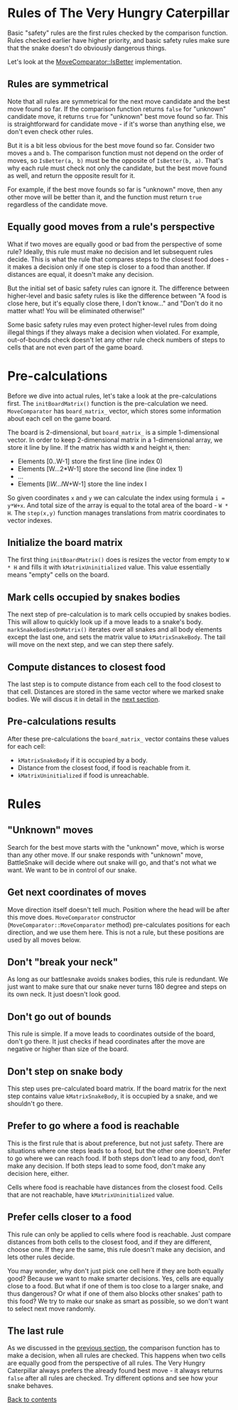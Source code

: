 # Rules of The Very Hungry Caterpillar

Basic "safety" rules are the first rules checked by the comparison function. Rules checked earlier have higher priority, and basic safety rules make sure that the snake doesn't do obviously dangerous things.

Let's look at the [MoveComparator::IsBetter](../move_comparator.cpp) implementation.

## Rules are symmetrical

Note that all rules are symmetrical for the next move candidate and the best move found so far. If the comparison function returns `false` for "unknown" candidate move, it returns `true` for "unknown" best move found so far. This is straightforward for candidate move - if it's worse than anything else, we don't even check other rules.

But it is a bit less obvious for the best move found so far. Consider two moves `a` and `b`. The comparison function must not depend on the order of moves, so `IsBetter(a, b)` must be the opposite of `IsBetter(b, a)`. That's why each rule must check not only the candidate, but the best move found as well, and return the opposite result for it.

For example, if the best move founds so far is "unknown" move, then any other move will be better than it, and the function must return `true` regardless of the candidate move.

## Equally good moves from a rule's perspective

What if two moves are equally good or bad from the perspective of some rule? Ideally, this rule must make no decision and let subsequent rules decide. This is what the rule that compares steps to the closest food does - it makes a decision only if one step is closer to a food than another. If distances are equal, it doesn't make any decision.

But the initial set of basic safety rules can ignore it. The difference between  higher-level and basic safety rules is like the difference between "A food is close here, but it's equally close there, I don't know..." and "Don't do it no matter what! You will be eliminated otherwise!"

Some basic safety rules may even protect higher-level rules from doing illegal things if they always make a decision when violated. For example, out-of-bounds check doesn't let any other rule check numbers of steps to cells that are not even part of the game board.

# Pre-calculations

Before we dive into actual rules, let's take a look at the pre-calculations first. The `initBoardMatrix()` function is the pre-calculation we need. `MoveComparator` has `board_matrix_` vector, which stores some information about each cell on the game board.

The board is 2-dimensional, but `board_matrix_` is a simple 1-dimensional vector. In order to keep 2-dimensional matrix in a 1-dimensional array, we store it line by line. If the matrix has width `W` and height `H`, then:
* Elements [0..W-1] store the first line (line index 0)
* Elements [W...2*W-1] store the second line (line index 1)
* ...
* Elements [l*W...l*W+W-1] store the line index l

So given coordinates `x` and `y` we can calculate the index using formula `i = y*W+x`. And total size of the array is equal to the total area of the board - `W * H`. The `step(x,y)` function manages translations from matrix coordinates to vector indexes.

## Initialize the board matrix

The first thing `initBoardMatrix()` does is resizes the vector from empty to `W * H` and fills it with `kMatrixUninitialized` value. This value essentially means "empty" cells on the board.

## Mark cells occupied by snakes bodies

The next step of pre-calculation is to mark cells occupied by snakes bodies. This will allow to quickly look up if a move leads to a snake's body. `markSnakeBodiesOnMatrix()` iterates over all snakes and all body elements except the last one, and sets the matrix value to `kMatrixSnakeBody`. The tail will move on the next step, and we can step there safely.

## Compute distances to closest food

The last step is to compute distance from each cell to the food closest to that cell. Distances are stored in the same vector where we marked snake bodies. We will discus it in detail in the [next section](path_to_food_bfs.md).

## Pre-calculations results

After these pre-calculations the `board_matrix_` vector contains these values for each cell:
* `kMatrixSnakeBody` if it is occupied by a body.
* Distance from the closest food, if food is reachable from it.
* `kMatrixUninitialized` if food is unreachable.

# Rules

## "Unknown" moves

Search for the best move starts with the "unknown" move, which is worse than any other move. If our snake responds with "unknown" move, BattleSnake will decide where out snake will go, and that's not what we want. We want to be in control of our snake.

## Get next coordinates of moves

Move direction itself doesn't tell much. Position where the head will be after this move does. `MoveComparator` constructor (`MoveComparator::MoveComparator` method) pre-calculates positions for each direction, and we use them here. This is not a rule, but these positions are used by all moves below.

## Don't "break your neck"

As long as our battlesnake avoids snakes bodies, this rule is redundant. We just want to make sure that our snake never turns 180 degree and steps on its own neck. It just doesn't look good.

## Don't go out of bounds

This rule is simple. If a move leads to coordinates outside of the board, don't go there. It just checks if head coordinates after the move are negative or higher than size of the board.

## Don't step on snake body

This step uses pre-calculated board matrix. If the board matrix for the next step contains value `kMatrixSnakeBody`, it is occupied by a snake, and we shouldn't go there.

## Prefer to go where a food is reachable

This is the first rule that is about preference, but not just safety. There are situations where one steps leads to a food, but the other one doesn't. Prefer to go where we can reach food. If both steps don't lead to any food, don't make any decision. If both steps lead to some food, don't make any decision here, either.

Cells where food is reachable have distances from the closest food. Cells that are not reachable, have `kMatrixUninitialized` value.

## Prefer cells closer to a food

This rule can only be applied to cells where food is reachable. Just compare distances from both cells to the closest food, and if they are different, choose one. If they are the same, this rule doesn't make any decision, and lets other rules decide.

You may wonder, why don't just pick one cell here if they are both equally good? Because we want to make smarter decisions. Yes, cells are equally close to a food. But what if one of them is too close to a larger snake, and thus dangerous? Or what if one of them also blocks other snakes' path to this food? We try to make our snake as smart as possible, so we don't want to select next move randomly.

## The last rule

As we discussed in the [previous section](design.md), the comparison function has to make a decision, when all rules are checked. This happens when two cells are equally good from the perspective of all rules. The Very Hungry Caterpillar always prefers the already found best move - it always returns `false` after all rules are checked. Try different options and see how your snake behaves.

[Back to contents](../README.md#contents)
